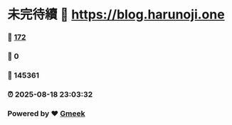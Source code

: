 # 未完待續 :link: https://blog.harunoji.one 
### :page_facing_up: [172](https://blog.harunoji.one/tag.html) 
### :speech_balloon: 0 
### :hibiscus: 145361 
### :alarm_clock: 2025-08-18 23:03:32 
### Powered by :heart: [Gmeek](https://github.com/Meekdai/Gmeek)
